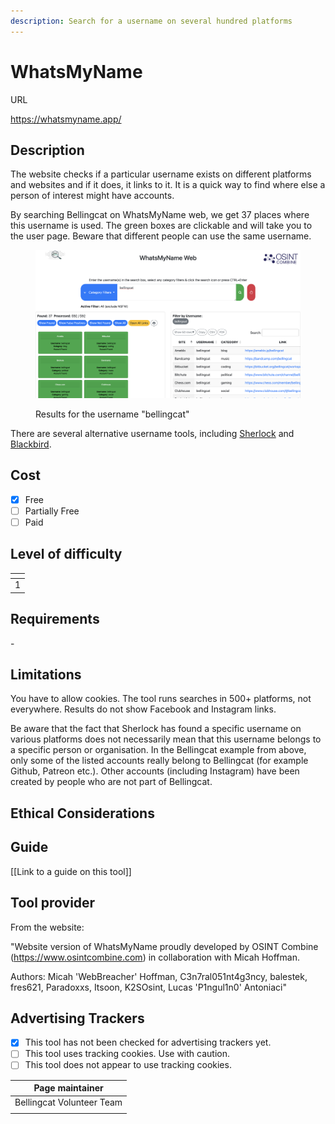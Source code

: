 ```yaml
---
description: Search for a username on several hundred platforms
---
```


# WhatsMyName

URL

https://whatsmyname.app/

## Description

The website checks if a particular username exists on different platforms and websites and if it does, it links to it. It is a quick way to find where else a person of interest might have accounts. &#x20;

By searching Bellingcat on WhatsMyName web, we get 37 places where this username is used. The green boxes are clickable and will take you to the user page. Beware that different people can use the same username.&#x20;

<figure><img src=".gitbook/assets/image.png" alt=""><figcaption><p>Results for the username "bellingcat"</p></figcaption></figure>

There are several alternative username tools, including [Sherlock](https://bellingcat.gitbook.io/toolkit/more/all-tools/sherlock) and [Blackbird](https://bellingcat.gitbook.io/toolkit/more/all-tools/blackbird).&#x20;

## Cost

* [x] Free
* [ ] Partially Free
* [ ] Paid

## Level of difficulty

<table><thead><tr><th data-type="rating" data-max="5"></th></tr></thead><tbody><tr><td>1</td></tr></tbody></table>

## Requirements

\-

## Limitations

You have to allow cookies. The tool runs searches in 500+ platforms, not everywhere. Results do not show Facebook and Instagram links.&#x20;

Be aware that the fact that Sherlock has found a specific username on various platforms does not necessarily mean that this username belongs to a specific person or organisation. In the Bellingcat example from above, only some of the listed accounts really belong to Bellingcat (for example Github, Patreon etc.). Other accounts (including Instagram) have been created by people who are not part of Bellingcat.

## Ethical Considerations



## Guide

\[\[Link to a guide on this tool]]

## Tool provider

From the website:&#x20;

"Website version of WhatsMyName proudly developed by OSINT Combine (https://www.osintcombine.com) in collaboration with Micah Hoffman.&#x20;

Authors: Micah 'WebBreacher' Hoffman, C3n7ral051nt4g3ncy, balestek, fres621, Paradoxxs, Itsoon, K2SOsint, Lucas 'P1ngul1n0' Antoniaci"

## Advertising Trackers

* [x] This tool has not been checked for advertising trackers yet.
* [ ] This tool uses tracking cookies. Use with caution.
* [ ] This tool does not appear to use tracking cookies.

| Page maintainer           |
| ------------------------- |
| Bellingcat Volunteer Team |
|                           |
